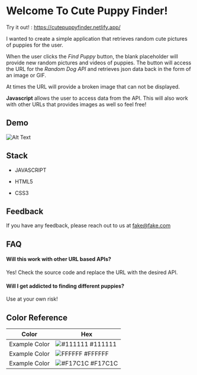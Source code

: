 # Welcome To Cute Puppy Finder!

Try it out! : https://cutepuppyfinder.netlify.app/ 

I wanted to create a simple application that retrieves random cute pictures of puppies for the user.

When the user clicks the _Find Puppy_ button, the blank placeholder will provide new random pictures and videos of puppies.
The button will access the URL for the _Random Dog API_ and retrieves json data back in the form of an image or GIF.

At times the URL will provide a broken image that can not be displayed.

**Javascript** allows the user to access data from the API. This will also work with other URLs that provides images as well so feel free!

## Demo
![Alt Text](https://media.giphy.com/media/vFKqnCdLPNOKc/giphy.gif)



  
## Stack

- JAVASCRIPT

- HTML5

- CSS3

  
## Feedback

If you have any feedback, please reach out to us at fake@fake.com

  
## FAQ

#### Will this work with other URL based APIs?

Yes! Check the source code and replace the URL with the desired API.

#### Will I get addicted to finding different puppies?

Use at your own risk!

  ## Color Reference

| Color             | Hex                                                                |
| ----------------- | ------------------------------------------------------------------ |
| Example Color | ![#111111](https://via.placeholder.com/10/111111?text=+) #111111 |
| Example Color | ![FFFFFF](https://via.placeholder.com/10/FFFFFF?text=+) #FFFFFF |
| Example Color | ![#F17C1C](https://via.placeholder.com/10/F17C1C?text=+) #F17C1C |

